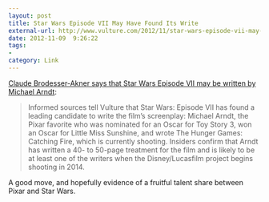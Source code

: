 ```yaml
---
layout: post
title: Star Wars Episode VII May Have Found Its Write
external-url: http://www.vulture.com/2012/11/star-wars-episode-vii-may-have-found-its-writer.html
date: 2012-11-09  9:26:22
tags:
- 
category: Link
---
```


[Claude Brodesser-Akner says that Star Wars Episode VII may be written by Michael Arndt](http://www.vulture.com/2012/11/star-wars-episode-vii-may-have-found-its-writer.html):

> Informed sources tell Vulture that Star Wars: Episode VII has found a leading candidate to write the film’s screenplay: Michael Arndt, the Pixar favorite who was nominated for an Oscar for Toy Story 3, won an Oscar for Little Miss Sunshine, and wrote The Hunger Games: Catching Fire, which is currently shooting. Insiders confirm that Arndt has written a 40- to 50-page treatment for the film and is likely to be at least one of the writers when the Disney/Lucasfilm project begins shooting in 2014.

A good move, and hopefully evidence of a fruitful talent share between Pixar and Star Wars.
